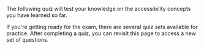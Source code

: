 The following quiz will test your knowledge on the accessibility concepts you have learned so far.

If you're getting ready for the exam, there are several quiz sets available for practice. After completing a quiz, you can revisit this page to access a new set of questions.